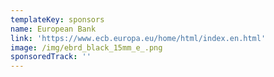 ```yaml
---
templateKey: sponsors
name: European Bank
link: 'https://www.ecb.europa.eu/home/html/index.en.html'
image: /img/ebrd_black_15mm_e_.png
sponsoredTrack: ''
---
```


